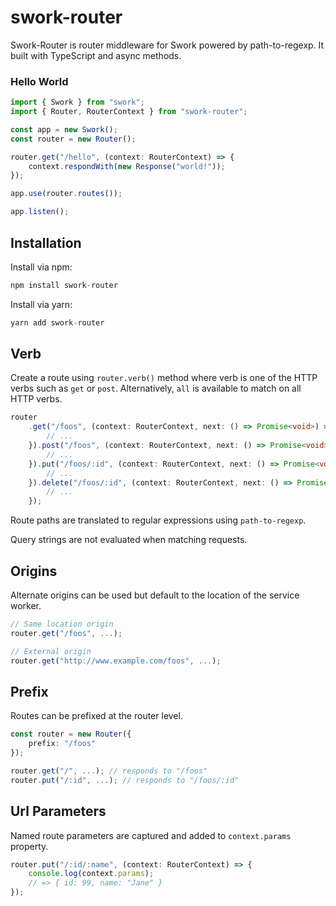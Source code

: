 # swork-router

Swork-Router is router middleware for Swork powered by path-to-regexp. It built with TypeScript and async methods.

### Hello World

```ts
import { Swork } from "swork";
import { Router, RouterContext } from "swork-router";

const app = new Swork();
const router = new Router();

router.get("/hello", (context: RouterContext) => {
    context.respondWith(new Response("world!"));
});

app.use(router.routes());

app.listen();
```


## Installation

Install via npm:

```ts
npm install swork-router
```

Install via yarn:

```ts
yarn add swork-router
```

## Verb

Create a route using `router.verb()` method where verb is one of the HTTP verbs such as `get` or `post`. Alternatively, `all` is available to match on all HTTP verbs.

```ts
router
    .get("/foos", (context: RouterContext, next: () => Promise<void>) => {
        // ...
    }).post("/foos", (context: RouterContext, next: () => Promise<void>) => {
        // ...    
    }).put("/foos/:id", (context: RouterContext, next: () => Promise<void>) => {
        // ...
    }).delete("/foos/:id", (context: RouterContext, next: () => Promise<void>) => {
        // ...
    });
```

Route paths are translated to regular expressions using `path-to-regexp`.

Query strings are not evaluated when matching requests.

## Origins

Alternate origins can be used but default to the location of the service worker.

```ts
// Same location origin
router.get("/foos", ...);

// External origin
router.get("http://www.example.com/foos", ...);
```

## Prefix

Routes can be prefixed at the router level.

```ts
const router = new Router({
    prefix: "/foos"
});

router.get("/", ...); // responds to "/foos"
router.put("/:id", ...); // responds to "/foos/:id"

```

## Url Parameters

Named route parameters are captured and added to `context.params` property.

```ts
router.put("/:id/:name", (context: RouterContext) => {
    console.log(context.params);
    // => { id: 99, name: "Jane" }
});
```
